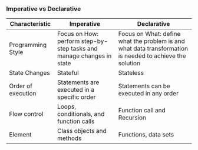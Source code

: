 ### Imperative vs Declarative

| Characteristic | Imperative | Declarative
|----------------|------------|------------
|Programming Style| 	Focus on How: perform step-by-step tasks and manage changes in state | Focus on What: define what the problem is and what data transformation is needed to achieve the solution
|State Changes 	|Stateful 	|Stateless
|Order of execution 	|Statements are executed in a specific order 	|Statements can be executed in any order
|Flow control 	|Loops, conditionals, and function calls 	|Function call and Recursion
|Element 	|Class objects and methods 	|Functions, data sets

